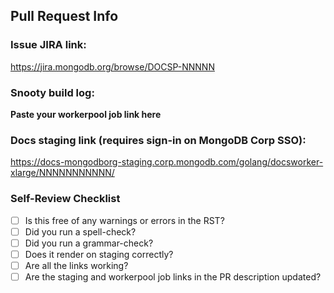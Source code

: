 ## Pull Request Info

### Issue JIRA link:

https://jira.mongodb.org/browse/DOCSP-NNNNN

### Snooty build log:

**Paste your workerpool job link here**

### Docs staging link (requires sign-in on MongoDB Corp SSO):

https://docs-mongodborg-staging.corp.mongodb.com/golang/docsworker-xlarge/NNNNNNNNNNN/

### Self-Review Checklist

- [ ] Is this free of any warnings or errors in the RST?
- [ ] Did you run a spell-check?
- [ ] Did you run a grammar-check?
- [ ] Does it render on staging correctly?
- [ ] Are all the links working?
- [ ] Are the staging and workerpool job links in the PR description updated?
